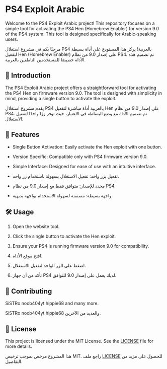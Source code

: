 # PS4 Exploit Arabic

Welcome to the PS4 Exploit Arabic project! This repository focuses on a simple tool for activating the PS4 Hen (Homebrew Enabler) for version 9.0 of the PS4 system. This tool is designed specifically for Arabic-speaking users.

مرحبًا بكم في مشروع استغلال PS4 بالعربية! يركز هذا المستودع على أداة بسيطة لتفعيل Hen (Homebrew Enabler) على إصدار 9.0 من نظام PS4. تم تصميم هذه الأداة خصيصًا للمستخدمين الناطقين بالعربية.

## 📃 Introduction

The PS4 Exploit Arabic project offers a straightforward tool for activating the PS4 Hen on firmware version 9.0. The tool is designed with simplicity in mind, providing a single button to activate the exploit.

يقدم مشروع استغلال PS4 بالعربية أداة مباشرة لتفعيل Hen على إصدار 9.0 من نظام PS4. تم تصميم الأداة مع وضع البساطة في الاعتبار، حيث توفر زرًا واحدًا لتفعيل الاستغلال.

## 💪 Features 

- Single Button Activation: Easily activate the Hen exploit with one button.
- Version Specific: Compatible only with PS4 firmware version 9.0.
- Simple Interface: Designed for ease of use with an intuitive interface.

- تفعيل بزر واحد: تفعيل الاستغلال بسهولة باستخدام زر واحد.
- محدد للإصدار: متوافق فقط مع إصدار 9.0 من نظام PS4.
- واجهة بسيطة: مصممة لسهولة الاستخدام بواجهة بديهية.

## 🛠️ Usage

1. Open the website tool.
2. Click the single button to activate the Hen exploit.
3. Ensure your PS4 is running firmware version 9.0 for compatibility.

4. افتح موقع الأداة.
5. اضغط على الزر الواحد لتفعيل الاستغلال.
6. تأكد من أن جهاز PS4 لديك يعمل على إصدار 9.0 للتوافق.

## 📙 Contributing

SiSTRo
noob404yt
hippie68 
and many more.

SiSTRo
noob404yt
hippie68
والعديد من الآخرين.

## 📜 License
This project is licensed under the MIT License. See the [LICENSE](https://github.com/oop7/ps4_exploit_arabic/blob/main/LICENSE) file for more details.

هذا المشروع مرخص بموجب ترخيص MIT. راجع ملف [LICENSE](https://github.com/oop7/ps4_exploit_arabic/blob/main/LICENSE) للحصول على مزيد من التفاصيل.
